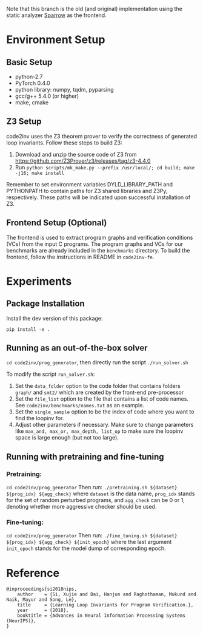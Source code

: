 
Note that this branch is the old (and original) implementation using the static analyzer [Sparrow](https://github.com/ropas/sparrow) as the frontend.

# Environment Setup

## Basic Setup
- python-2.7 
- PyTorch 0.4.0
- python library: numpy, tqdm, pyparsing
- gcc/g++ 5.4.0 (or higher)
- make, cmake

## Z3 Setup
code2inv uses the Z3 theorem prover to verify the correctness of generated loop invariants. Follow these steps to build Z3:

1. Download and unzip the source code of Z3 from https://github.com/Z3Prover/z3/releases/tag/z3-4.4.0
2. Run ```python scripts/mk_make.py --prefix /usr/local/; cd build; make -j16; make install ```

Remember to set environment variables DYLD_LIBRARY_PATH and PYTHONPATH to contain paths for Z3 shared libraries and Z3Py, respectively.  These paths will be indicated upon successful installation of Z3.

## Frontend Setup (Optional)
The frontend is used to extract program graphs and verification conditions (VCs) from the input C programs. The program graphs and VCs for our benchmarks are already included in the `benchmarks` directory.  To build the frontend, follow the instructions in README in `code2inv-fe`. 


# Experiments

## Package Installation

Install the dev version of this package:

```pip install -e .```

## Running as an out-of-the-box solver

```cd code2inv/prog_generator```, then directly run the script ```./run_solver.sh```

To modify the script ```run_solver.sh```:

1. Set the ```data_folder``` option to the code folder that contains folders ```graph/``` and ```smt2/``` which are created by the front-end pre-processor
2. Set the ```file_list``` option to the file that contains a list of code names.  See ```code2inv/benchmarks/names.txt``` as an example.
3. Set the ```single_sample``` option to be the index of code where you want to find the loopinv for.
4. Adjust other parameters if necessary. Make sure to change parameters like ```max_and, max_or, max_depth, list_op``` to make sure the loopinv space is large enough (but not too large).

## Running with pretraining and fine-tuning

### Pretraining: 

```cd code2inv/prog_generator```
Then run:
```./pretraining.sh ${dataset} ${prog_idx} ${agg_check}```
where ```dataset``` is the data name, ```prog_idx``` stands for the set of random perturbed programs, and ```agg_check``` can be 0 or 1, denoting whether more aggressive checker should be used. 

### Fine-tuning:
```cd code2inv/prog_generator```
Then run:
```./fine_tuning.sh ${dataset} ${prog_idx} ${agg_check} ${init_epoch}```
where the last argument ```init_epoch``` stands for the model dump of corresponding epoch. 




# Reference

    @inproceedings{si2018nips,
        author    = {Si, Xujie and Dai, Hanjun and Raghothaman, Mukund and Naik, Mayur and Song, Le},
        title     = {Learning Loop Invariants for Program Verification.},
        year      = {2018},
        booktitle = {Advances in Neural Information Processing Systems (NeurIPS)},
    }



